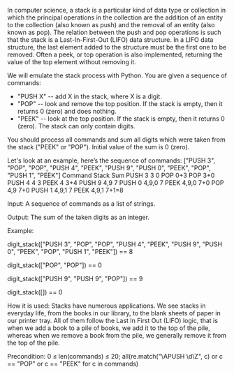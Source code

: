 In computer science, a stack is a particular kind of data type or collection in which the principal operations in the collection are the addition of an entity to the collection (also known as push) and the removal of an entity (also known as pop). The relation between the push and pop operations is such that the stack is a Last-In-First-Out (LIFO) data structure. In a LIFO data structure, the last element added to the structure must be the first one to be removed. Often a peek, or top operation is also implemented, returning the value of the top element without removing it.

We will emulate the stack process with Python. You are given a sequence of commands:
- "PUSH X" -- add X in the stack, where X is a digit.
- "POP" -- look and remove the top position. If the stack is empty, then it returns 0 (zero) and does nothing.
- "PEEK" -- look at the top position. If the stack is empty, then it returns 0 (zero).
The stack can only contain digits.

You should process all commands and sum all digits which were taken from the stack ("PEEK" or "POP"). Initial value of the sum is 0 (zero).

Let's look at an example, here’s the sequence of commands:
["PUSH 3", "POP", "POP", "PUSH 4", "PEEK", "PUSH 9", "PUSH 0", "PEEK", "POP", "PUSH 1", "PEEK"]
Command 	Stack 	Sum
PUSH 3 	3 	0
POP 		0+3
POP 		3+0
PUSH 4 	4 	3
PEEK 	4 	3+4
PUSH 9 	4,9 	7
PUSH 0 	4,9,0 	7
PEEK 	4,9,0 	7+0
POP 	4,9 	7+0
PUSH 1 	4,9,1 	7
PEEK 	4,9,1 	7+1=8

Input: A sequence of commands as a list of strings.

Output: The sum of the taken digits as an integer.

Example:

digit_stack(["PUSH 3", "POP", "POP", "PUSH 4", "PEEK", "PUSH 9", "PUSH 0", "PEEK", "POP", "PUSH 1", "PEEK"]) == 8

digit_stack(["POP", "POP"]) == 0

digit_stack(["PUSH 9", "PUSH 9", "POP"]) == 9

digit_stack([]) == 0

    


How it is used: Stacks have numerous applications. We see stacks in everyday life, from the books in our library, to the blank sheets of paper in our printer tray. All of them follow the Last In First Out (LIFO) logic, that is when we add a book to a pile of books, we add it to the top of the pile, whereas when we remove a book from the pile, we generally remove it from the top of the pile.

Precondition:
0 ≤ len(commands) ≤ 20;
all(re.match("\APUSH \d\Z", c) or с == "POP" or c == "PEEK" for c in commands)
